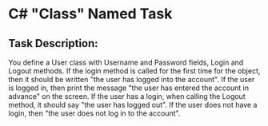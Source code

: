 # C# "Class" Named Task

## Task Description:

You define a User class with Username and Password fields, Login and Logout methods. If the login method is called for the first time for the object, then it should be written "the user has logged into the account". If the user is logged in, then print the message "the user has entered the account in advance" on the screen. If the user has a login, when calling the Logout method, it should say "the user has logged out". If the user does not have a login, then "the user does not log in to the account".

